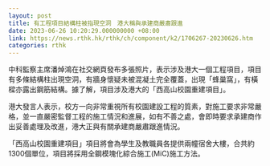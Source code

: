```yaml
---
layout: post
title: 有工程項目結構柱被指現空洞　港大稱與承建商嚴肅跟進
date: 2023-06-26 10:20:29.000000000 +08:00
link: https://news.rthk.hk/rthk/ch/component/k2/1706267-20230626.htm
categories: rthk
---
```


中科監察主席潘焯鴻在社交網頁發布多張照片，表示涉及港大一個工程項目，項目有多條結構柱出現空洞，有牆身懷疑未被混凝土完全覆蓋，出現「蜂巢窩」，有橫樑亦露出鋼筋結構。據了解，項目涉及港大的「西高山校園重建項目」。

港大發言人表示，校方一向非常重視所有校園建設工程的質素，對施工要求非常嚴格，並一直嚴密監督工程的施工情況和進展，如有不善之處，會即時要求承建商作出妥善處理及改進，港大正與有關承建商嚴肅跟進情況。

「西高山校園重建項目」項目將會為學生及教職員各提供兩幢宿舍大樓，合共約1300個單位，項目將採用全鋼模塊化綜合施工(MiC)施工方法。
